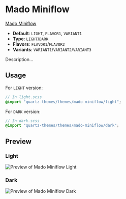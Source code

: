# Mado Miniflow

[Mado Miniflow](https://github.com/hydescarf/Obsidian-Theme-Mado-Miniflow)

- **Default**: `LIGHT`, `FLAVOR1`, `VARIANT1`
- **Type**: `LIGHT`/`DARK`
- **Flavors**: `FLAVOR1`/`FLAVOR2`
- **Variants**: `VARIANT1`/`VARIANT2`/`VARIANT3`

Description...

## Usage

For `LIGHT` version:

```scss
// In light.scss
@import "quartz-themes/themes/mado-miniflow/light";
```

For `DARK` version:

```scss
// In dark.scss
@import "quartz-themes/themes/mado-miniflow/dark";
```

## Preview

### Light

![Preview of Mado Miniflow Light](preview-light.png)

### Dark

![Preview of Mado Miniflow Dark](preview-dark.png)
